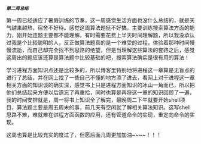 ***`第二周总结`***

第一周已经适应了暑假训练的节奏，这一周感觉生活方面也没什么总结的，就是天气越来越热，宿舍不好待。感觉这周算法题挺不好搞，主要训练搜索算法方面的能力，刚开始连题主要都不能理解，有时需要花费上半天时间理解题，所以我没承认过我是个比较聪明的人，反正做算法题真的是一个难受的过程，体验着那种时间慢慢流逝，而自己却完全找不到思路的绝望，但是当理解这些算法的套路之后，感觉这周出的题应该还算是算法题中比较基础的吧，搜索算法确实是很有用的算法！




学习进程方面知识点还是比较多的，所以博客里特别地将进程这一章算是无盲点的进行了总结，并在网上找了一些自己不懂的地方添了进去，看网上对于进程这一章相关方面的知识谈的确实深，感觉书上只是进程方面知识的冰山一角而已，所以把他们总结起来方便以后遗忘了再重拾，同时也算是再将这一章的知识回顾了一遍，我的时间安排就是，周一将书上知识全了解完，最晚周二下午就要开始shell项目，算法题主要是周五周末的事，前几天有空闲就了解相关算法知识。这写shell思路不难，难就难在进程方面函数的应用，还有管道命令的实现，重定向命令的实现。

这周也算是比较充实的度过了，但愿后面几周更加加油~~~~！！！
